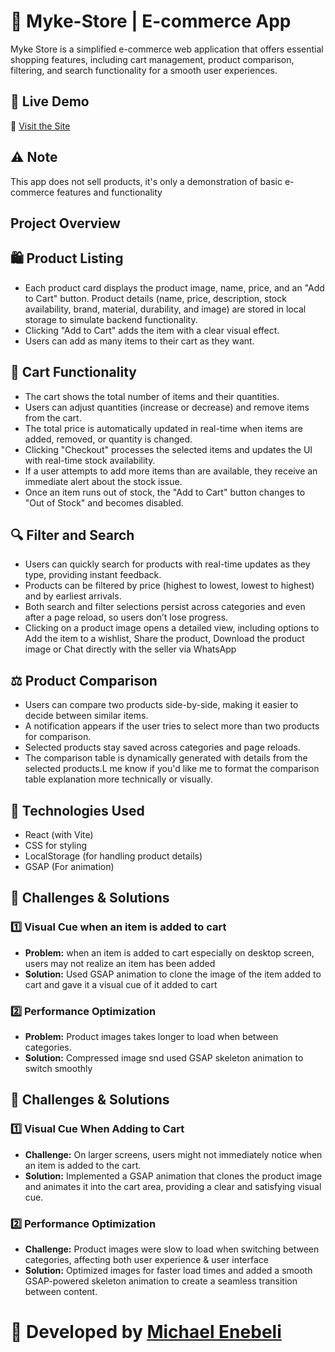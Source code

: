 # 🏬 Myke-Store | E-commerce App 

Myke Store is a simplified e-commerce web application that offers essential shopping features, including cart management, product comparison, filtering, and search functionality for a smooth user experiences. 

## 🚀 Live Demo  
🔗 [Visit the Site](https://myke-store.vercel.app)

## ⚠️ Note  
This app does not sell products, it's only a demonstration of basic e-commerce features and functionality

## Project Overview
## 🛍️ Product Listing
* Each product card displays the product image, name, price, and an "Add to Cart" button.
Product details (name, price, description, stock availability, brand, material, durability, and image) are stored in local storage to simulate backend functionality.
* Clicking "Add to Cart" adds the item with a clear visual effect.
* Users can add as many items to their cart as they want.

## 🛒 Cart Functionality
* The cart shows the total number of items and their quantities.
* Users can adjust quantities (increase or decrease) and remove items from the cart.
* The total price is automatically updated in real-time when items are added, removed, or quantity is changed.
* Clicking "Checkout" processes the selected items and updates the UI with real-time stock availability.
* If a user attempts to add more items than are available, they receive an immediate alert about the stock issue.
* Once an item runs out of stock, the "Add to Cart" button changes to "Out of Stock" and becomes disabled.

##  🔍 Filter and Search
* Users can quickly search for products with real-time updates as they type, providing instant feedback.
* Products can be filtered by price (highest to lowest, lowest to highest) and by earliest arrivals.
* Both search and filter selections persist across categories and even after a page reload, so users don’t lose progress.
* Clicking on a product image opens a detailed view, including options to Add the item to a wishlist, Share the product, Download the product image or Chat directly with the seller via WhatsApp

## ⚖️ Product Comparison
* Users can compare two products side-by-side, making it easier to decide between similar items.
* A notification appears if the user tries to select more than two products for comparison.
* Selected products stay saved across categories and page reloads.
* The comparison table is dynamically generated with details from the selected products.L me know if you'd like me to format the comparison table explanation more technically or visually.

## 🔹 Technologies Used
* React (with Vite)
* CSS for styling
* LocalStorage (for handling product details)
* GSAP (For animation)

## 🚀 Challenges & Solutions
### 1️⃣ Visual Cue when an item is added to cart
* **Problem:** when an item is added to cart especially on desktop screen, users may not realize an item has been added
* **Solution:** Used GSAP animation to clone the image of the item added to cart and gave it a visual cue of it added to cart

### 2️⃣ Performance Optimization
* **Problem:** Product images takes longer to load when between categories. 
* **Solution:** Compressed image snd used GSAP skeleton animation to switch smoothly


## 🚀 Challenges & Solutions
###  1️⃣ Visual Cue When Adding to Cart
* **Challenge:** On larger screens, users might not immediately notice when an item is added to the cart.
* **Solution:** Implemented a GSAP animation that clones the product image and animates it into the cart area, providing a clear and satisfying visual cue.

### 2️⃣ Performance Optimization
* **Challenge:** Product images were slow to load when switching between categories, affecting both user experience & user interface
* **Solution:** Optimized images for faster load times and added a smooth GSAP-powered skeleton animation to create a seamless transition between content.


# 📧 Developed by [Michael Enebeli](https://www.michaelenebeli.com.ng/)
